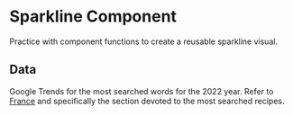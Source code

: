 # Sparkline Component

Practice with component functions to create a reusable sparkline visual.

## Data

Google Trends for the most searched words for the 2022 year. Refer to [France](https://trends.google.com/trends/yis/2022/FR/) and specifically the section devoted to the most searched recipes.
